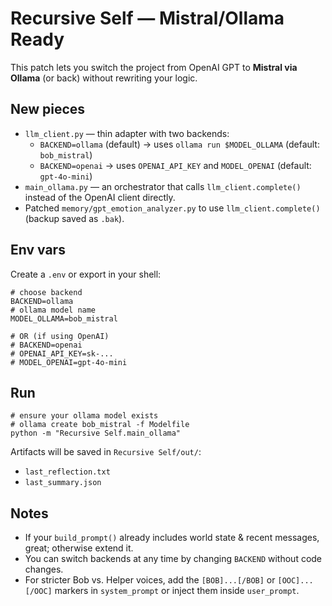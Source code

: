 
# Recursive Self — Mistral/Ollama Ready

This patch lets you switch the project from OpenAI GPT to **Mistral via Ollama** (or back) without rewriting your logic.

## New pieces
- `llm_client.py` — thin adapter with two backends:
  - `BACKEND=ollama` (default) → uses `ollama run $MODEL_OLLAMA` (default: `bob_mistral`)
  - `BACKEND=openai` → uses `OPENAI_API_KEY` and `MODEL_OPENAI` (default: `gpt-4o-mini`)
- `main_ollama.py` — an orchestrator that calls `llm_client.complete()` instead of the OpenAI client directly.
- Patched `memory/gpt_emotion_analyzer.py` to use `llm_client.complete()` (backup saved as `.bak`).

## Env vars
Create a `.env` or export in your shell:

```
# choose backend
BACKEND=ollama
# ollama model name
MODEL_OLLAMA=bob_mistral

# OR (if using OpenAI)
# BACKEND=openai
# OPENAI_API_KEY=sk-...
# MODEL_OPENAI=gpt-4o-mini
```

## Run
```
# ensure your ollama model exists
# ollama create bob_mistral -f Modelfile
python -m "Recursive Self.main_ollama"
```

Artifacts will be saved in `Recursive Self/out/`:
- `last_reflection.txt`
- `last_summary.json`

## Notes
- If your `build_prompt()` already includes world state & recent messages, great; otherwise extend it.
- You can switch backends at any time by changing `BACKEND` without code changes.
- For stricter Bob vs. Helper voices, add the `[BOB]...[/BOB]` or `[OOC]...[/OOC]` markers in `system_prompt` or inject them inside `user_prompt`.
